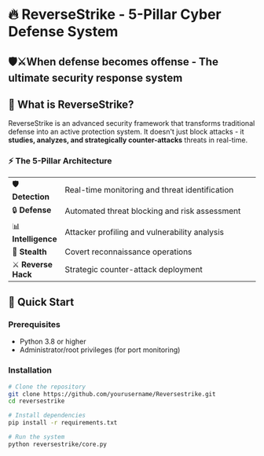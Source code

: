 # 🔥 ReverseStrike - 5-Pillar Cyber Defense System



## **🛡️⚔️When defense becomes offense - The ultimate security response system**

</div>

## 🎯 What is ReverseStrike?

ReverseStrike is an advanced security framework that transforms traditional defense into an active protection system. It doesn't just block attacks - it **studies, analyzes, and strategically counter-attacks** threats in real-time.

### ⚡ The 5-Pillar Architecture

<table>
<tr>
<td width="20%">🛡️ <b>Detection</b></td>
<td>Real-time monitoring and threat identification</td>
</tr>
<tr>
<td>🔒 <b>Defense</b></td>
<td>Automated threat blocking and risk assessment</td>
</tr>
<tr>
<td>📊 <b>Intelligence</b></td>
<td>Attacker profiling and vulnerability analysis</td>
</tr>
<tr>
<td>👻 <b>Stealth</b></td>
<td>Covert reconnaissance operations</td>
</tr>
<tr>
<td>⚔️ <b>Reverse Hack</b></td>
<td>Strategic counter-attack deployment</td>
</tr>
</table>

## 🚀 Quick Start

### Prerequisites
- Python 3.8 or higher
- Administrator/root privileges (for port monitoring)

### Installation

```bash
# Clone the repository
git clone https://github.com/yourusername/Reversestrike.git
cd reversestrike

# Install dependencies
pip install -r requirements.txt

# Run the system
python reversestrike/core.py
